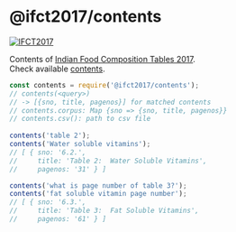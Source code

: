 # @ifct2017/contents

[![IFCT2017](http://ninindia.org/images/ifct_2017.png)](http://ninindia.org/ifct_2017.htm)

Contents of [Indian Food Composition Tables 2017].<br>
Check available [contents].

```javascript
const contents = require('@ifct2017/contents');
// contents(<query>)
// -> [{sno, title, pagenos}] for matched contents
// contents.corpus: Map {sno => {sno, title, pagenos}}
// contents.csv(): path to csv file
 
contents('table 2');
contents('Water soluble vitamins');
// [ { sno: '6.2.',
//     title: 'Table 2:  Water Soluble Vitamins',
//     pagenos: '31' } ]

contents('what is page number of table 3?');
contents('fat soluble vitamin page number');
// [ { sno: '6.3.',
//     title: 'Table 3:  Fat Soluble Vitamins',
//     pagenos: '61' } ]
```


[Indian Food Composition Tables 2017]: http://ifct2017.com/
[contents]: https://github.com/ifct2017/contents/blob/master/index.csv
